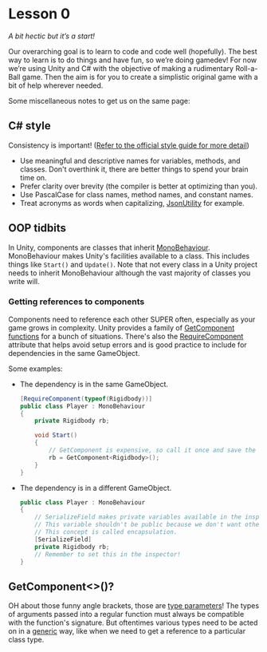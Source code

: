 # Lesson 0
*A bit hectic but it’s a start!*

Our overarching goal is to learn to code and code well (hopefully).
The best way to learn is to do things and have fun, so we’re doing gamedev!
For now we’re using Unity and C# with the objective of making a rudimentary Roll-a-Ball game.
Then the aim is for you to create a simplistic original game with a bit of help wherever needed.

Some miscellaneous notes to get us on the same page:

## C# style
Consistency is important! ([Refer to the official style guide for more detail](https://learn.microsoft.com/en-us/dotnet/csharp/fundamentals/coding-style/identifier-names))
* Use meaningful and descriptive names for variables, methods, and classes. Don't overthink it, there are better things to spend your brain time on.
* Prefer clarity over brevity (the compiler is better at optimizing than you).
* Use PascalCase for class names, method names, and constant names.
* Treat acronyms as words when capitalizing, [JsonUtility](https://docs.unity3d.com/ScriptReference/JsonUtility.html) for example.

## OOP tidbits
In Unity, components are classes that inherit [MonoBehaviour](https://docs.unity3d.com/ScriptReference/MonoBehaviour.html).
MonoBehaviour makes Unity's facilities available to a class.
This includes things like `Start()` and `Update()`.
Note that not every class in a Unity project needs to inherit MonoBehaviour although the vast majority of classes you write will.

### Getting references to components
Components need to reference each other SUPER often, especially as your game grows in complexity.
Unity provides a family of [GetComponent functions](https://docs.unity3d.com/ScriptReference/Component.html) for a bunch of situations.
There's also the [RequireComponent](https://docs.unity3d.com/ScriptReference/RequireComponent.html) attribute that helps avoid setup errors and is good practice to include for dependencies in the same GameObject.

Some examples:
* The dependency is in the same GameObject.

  ```cs
  [RequireComponent(typeof(Rigidbody))]
  public class Player : MonoBehaviour
  {
      private Rigidbody rb;
  
      void Start()
      {
          // GetComponent is expensive, so call it once and save the reference
          rb = GetComponent<Rigidbody>();
      }
  }
  ```
* The dependency is in a different GameObject.

  ```cs
  public class Player : MonoBehaviour
  {
      // SerializeField makes private variables available in the inspector.
      // This variable shouldn't be public because we don't want other code to alter it unexpectedly.
      // This concept is called encapsulation.
      [SerializeField]
      private Rigidbody rb;
      // Remember to set this in the inspector!
  }
  ```

## GetComponent<>()?
OH about those funny angle brackets, those are [type parameters](https://learn.microsoft.com/en-us/dotnet/csharp/programming-guide/generics/generic-type-parameters)!
The types of arguments passed into a regular function must always be compatible with the function's signature.
But oftentimes various types need to be acted on in a [generic](https://learn.microsoft.com/en-us/dotnet/csharp/programming-guide/generics/generic-methods) way, like when we need to get a reference to a particular class type.
